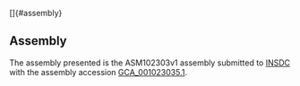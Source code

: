 []{#assembly}

Assembly
--------

The assembly presented is the ASM102303v1 assembly submitted to
[INSDC](http://www.insdc.org) with the assembly accession
[GCA\_001023035.1](http://www.ebi.ac.uk/ena/data/view/GCA_001023035.1).
